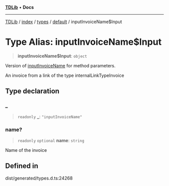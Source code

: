 [**TDLib**](../../../../../../README.md) • **Docs**

***

[TDLib](../../../../../../modules.md) / [index](../../../../../README.md) / [types](../../../README.md) / [default](../README.md) / inputInvoiceName$Input

# Type Alias: inputInvoiceName$Input

> **inputInvoiceName$Input**: `object`

Version of [inputInvoiceName](inputInvoiceName.md) for method parameters.

An invoice from a link of the type internalLinkTypeInvoice

## Type declaration

### \_

> `readonly` **\_**: `"inputInvoiceName"`

### name?

> `readonly` `optional` **name**: `string`

Name of the invoice

## Defined in

dist/generated/types.d.ts:24268
